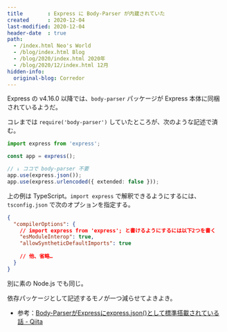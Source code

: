 ```yaml
---
title        : Express に Body-Parser が内蔵されていた
created      : 2020-12-04
last-modified: 2020-12-04
header-date  : true
path:
  - /index.html Neo's World
  - /blog/index.html Blog
  - /blog/2020/index.html 2020年
  - /blog/2020/12/index.html 12月
hidden-info:
  original-blog: Corredor
---
```


Express の v4.16.0 以降では、`body-parser` パッケージが Express 本体に同梱されているようだ。

コレまでは `require('body-parser')` していたところが、次のような記述で済む。

```typescript
import express from 'express';

const app = express();

// ↓ ココで body-parser 不要
app.use(express.json());
app.use(express.urlencoded({ extended: false }));
```

上の例は TypeScript。`import express` で解釈できるようにするには、`tsconfig.json` で次のオプションを指定する。

```json
{
  "compilerOptions": {
    // import express from 'express'; と書けるようにするには以下2つを書く
    "esModuleInterop": true,
    "allowSyntheticDefaultImports": true
    
    // 他、省略…
  }
}
```

別に素の Node.js でも同じ。

依存パッケージとして記述するモノが一つ減らせてよきよき。

- 参考：[Body-ParserがExpressにexpress.json()として標準搭載されている話 - Qiita](https://qiita.com/atlansien/items/c587a0bf2f7f9022107c)
